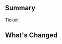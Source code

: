 <!--
	Thanks for submitting a pull request!

	We appreciate you spending the time to work on these changes. Please provide enough information so that others can review your pull request.
-->

## Summary

<!-- Explain the **motivation** for making this change. What existing problem does the pull request solve? -->

<!-- Link any relevant issues if necessary or include a transcript of any Discord discussion. -->

Ticket:

## What's Changed

<!-- Explain what is changed in this pull request -->

<!-- ## Added -->

<!-- ## Changed -->

<!-- ## Fixed -->
